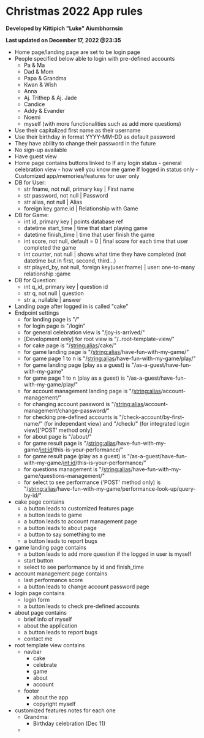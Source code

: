 # Christmas 2022 App rules

**Developed by Kittipich "Luke" Aiumbhornsin**

**Last updated on December 17, 2022 @23:35**

- Home page/landing page are set to be login page
- People specified below able to login with pre-defined accounts
  - Pa & Ma
  - Dad & Mom
  - Papa & Grandma
  - Kwan & Wish
  - Anna
  - Aj. Trithep & Aj. Jade
  - Candice
  - Addy & Evander
  - Noemi
  - myself (with more functionalities such as add more questions)
- Use their capitalized first name as their username
- Use their birthday in format YYYY-MM-DD as default password
- They have ability to change their password in the future
- No sign-up available
- Have guest view
- Home page contains buttons linked to
  If any login status - general celebration view - how well you know me game
  If logged in status only - Customized app/memories/features for user only
- DB for User:
  - str fname, not null, primary key | First name
  - str password, not null | Password
  - str alias, not null | Alias
  - foreign key game.id | Relationship with Game
- DB for Game:
  - int id, primary key | points database ref
  - datetime start_time | time that start playing game
  - datetime finish_time | time that user finish the game
  - int score, not null, default = 0 | final score for each time that user completed the game
  - int counter, not null | shows what time they have completed (not datetime but in first, second, third...)
  - str played_by, not null, foreign key(user.fname) | user: one-to-many relationship :game
- DB for Question:
  - int q_id, primary key | question id
  - str q, not null | question
  - str a, nullable | answer
- Landing page after logged in is called "cake"
- Endpoint settings
  - for landing page is "/"
  - for login page is "/login"
  - for general celebration view is "/joy-is-arrived/"
  - [Development only] for root view is "/..root-template-view/"
  - for cake page is "/<string:alias>/cake/"
  - for game landing page is "/<string:alias>/have-fun-with-my-game/"
  - for game page 1 to n is "/<string:alias>/have-fun-with-my-game/play/"
  - for game landing page (play as a guest) is "/as-a-guest/have-fun-with-my-game"
  - for game page 1 to n (play as a guest) is "/as-a-guest/have-fun-with-my-game/play/"
  - for account management landing page is "/<string:alias>/account-management/"
  - for changing account password is "/<string:alias>/account-management/change-password/"
  - for checking pre-defined accounts is "/check-account/by-first-name/" (for independant view) and "/check/" (for integrated login view)['POST' method only]
  - for about page is "/about/"
  - for game result page is "/<string:alias>/have-fun-with-my-game/<int:id>/this-is-your-performance/"
  - for game result page (play as a guest) is "/as-a-guest/have-fun-with-my-game/<int:id>/this-is-your-performance/"
  - for questions management is "/<string:alias>/have-fun-with-my-game/questions-management/"
  - for select to see performance ('POST' method only) is "/<string:alias>/have-fun-with-my-game/performance-look-up/query-by-id/"
- cake page contains
  - a button leads to customized features page
  - a button leads to game
  - a button leads to account management page
  - a button leads to about page
  - a button to say something to me
  - a button leads to report bugs
- game landing page contains
  - a button leads to add more question if the logged in user is myself
  - start button
  - select to see performance by id and finish_time
- account management page contains
  - last performance score
  - a button leads to change account password page
- login page contains
  - login form
  - a button leads to check pre-defined accounts
- about page contains
  - brief info of myself
  - about the application
  - a button leads to report bugs
  - contact me
- root template view contains
  - navbar
    - cake
    - celebrate
    - game
    - about
    - account
  - footer
    - about the app
    - copyright myself
- customized features notes for each one
  - Grandma:
    - Birthday celebration (Dec 11)
  -

